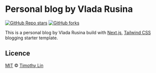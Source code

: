 # Personal blog by Vlada Rusina

[![GitHub Repo stars](https://img.shields.io/github/stars/Funtik26/blog?style=social)](https://GitHub.com/Funtik26/blog/stargazers/)
[![GitHub forks](https://img.shields.io/github/forks/Funtik26/blog?style=social)](https://GitHub.com/Funtik26/blog/network/)

This is a personal blog by Vlada Rusina build with [Next.js](https://nextjs.org/), [Tailwind CSS](https://tailwindcss.com/) blogging starter template.

## Licence


[MIT](https://github.com/timlrx/tailwind-nextjs-starter-blog/blob/master/LICENSE) © [Timothy Lin](https://www.timlrx.com)
